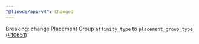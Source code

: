 ```yaml
---
"@linode/api-v4": Changed
---
```


Breaking: change Placement Group `affinity_type` to `placement_group_type` ([#10651](https://github.com/linode/manager/pull/10651))
